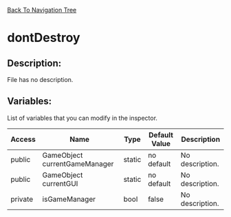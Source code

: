 [Back To Navigation Tree](https://wesleywh.github.io/githubpages/docs/navigation.html)
# dontDestroy

## Description:
File has no description.

## Variables:
List of variables that you can modify in the inspector.

|Access|Name|Type|Default Value|Description|
|---|---|---|---|---|
|public|GameObject currentGameManager|static|no default|No description.|
|public|GameObject currentGUI|static|no default|No description.|
|private|isGameManager|bool|false|No description.|
